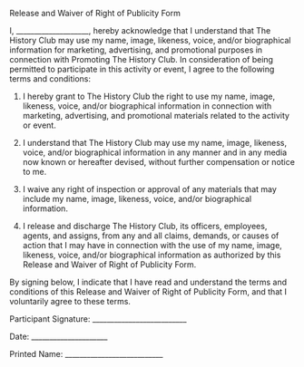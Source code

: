 Release and Waiver of Right of Publicity Form

I, ____________________, hereby acknowledge that I understand that The History Club may use my name, image, likeness, voice, and/or biographical information for marketing, advertising, and promotional purposes in connection with Promoting The History Club. In consideration of being permitted to participate in this activity or event, I agree to the following terms and conditions:

1. I hereby grant to The History Club the right to use my name, image, likeness, voice, and/or biographical information in connection with marketing, advertising, and promotional materials related to the activity or event.

2. I understand that The History Club may use my name, image, likeness, voice, and/or biographical information in any manner and in any media now known or hereafter devised, without further compensation or notice to me.

3. I waive any right of inspection or approval of any materials that may include my name, image, likeness, voice, and/or biographical information.

4. I release and discharge The History Club, its officers, employees, agents, and assigns, from any and all claims, demands, or causes of action that I may have in connection with the use of my name, image, likeness, voice, and/or biographical information as authorized by this Release and Waiver of Right of Publicity Form.

By signing below, I indicate that I have read and understand the terms and conditions of this Release and Waiver of Right of Publicity Form, and that I voluntarily agree to these terms.

Participant Signature: __________________________

Date: _____________________

Printed Name: ___________________________